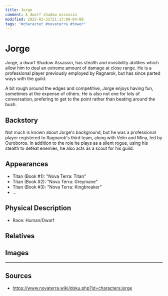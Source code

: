 ```yaml
---
title: Jorge
comment: A dwarf shadow assassin
modified: 2025-03-31T21:17:09-04:00
tags: "#character #novaterra #tower"
---
```

# Jorge

Jorge, a dwarf Shadow Assassin, has stealth and invisibility abilities which allow him to deal an extreme amount of damage at close range. He is a professional player previously employed by Ragnarok, but has since parted ways with the guild.

A bit rough around the edges and competitive, Jorge enjoys having fun, sometimes at the expense of others. He is also not one for lots of conversation, prefering to get to the point rather than beating around the bush.

## Backstory

Not much is known about Jorge's background, but he was a professional player registered to Ragnarok's third team, along with Velin and Mina, led by Ouroboros. In addition to the role he plays as a silent rogue, using his stealth to defeat enemies, he also acts as a scout for his guild.

## Appearances

- Titan (Book #1): "Nova Terra: Titan"
- Titan (Book #2): "Nova Terra: Greymane"
- Titan (Book #3): "Nova Terra: Kingbreaker"
- ...

## Physical Description

- Race: Human/Dwarf

## Relatives

## Images

---
## Sources
- https://www.novaterra.wiki/doku.php?id=characters:jorge